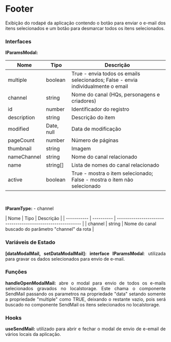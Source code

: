 <h1>Footer</h1>

<p align="justify">
  Exibição do rodapé da aplicação contendo o botão para enviar o e-mail dos itens selecionados e um botão para desmarcar todos os itens selecionados.
</p>

<h3>Interfaces</h3>
<p align="justify">
  <strong>IParamsModal:</strong>
</p>

| Nome        | Tipo       | Descrição                                                    |
| ----------- | ---------- | -----------------------------------------------------------  |
| multiple    | boolean    | True - envia todos os emails selecionados; False - envia individualmente o email|
| channel     | string     | Nome do canal (HQs, personagens e criadores)                 |
| id          | number     | Identificador do registro                                    |
| description | string     | Descrição do item                                            |
| modified    | Date, null | Data de modificação                                          |
| pageCount   | number     | Número de páginas                                            |
| thumbnail   | string     | Imagem                                                       |
| nameChannel | string     | Nome do canal relacionado                                    |
| name        | string[]   | Lista de nomes do canal relacionado                          |
| active      | boolean    | True - mostra o item selecionado; False - mostra o item não selecionado|

<br />
<p align="justify">
  <strong>IParamType:</strong>
    - channel
</p>
| Nome        | Tipo       | Descrição                                                    |
| ----------- | ---------- | ------------------------------------------------------------ |
| channel     | string     | Nome do canal buscado do parâmetro "channel" da rota         |

<h3>Variáveis de Estado</h3>
<p align="justify">
  <strong>[dataModalMail, setDataModalMail]: interface IParamsModal</strong>: utilizada para gravar os dados selecionados para envio de e-mail.
</p>

<h3>Funções</h3>
<p align="justify">
  <strong>handleOpenModalMail:</strong> abre o modal para envio de todos os e-mails selecionados gravados no localstorage. Este chama o componente SendMail passando os parametros na propriedade "data" setando somente a propriedade "multiple" como TRUE, deixando o restante vazio, pois será buscado no componente SendMail os itens selecionados no localstorage.
</p>

<h3>Hooks</h3>
<p align="justify">
  <strong>useSendMail:</strong> utilizado para abrir e fechar o modal de envio de e-email de vários locais da aplicação.
</p>
